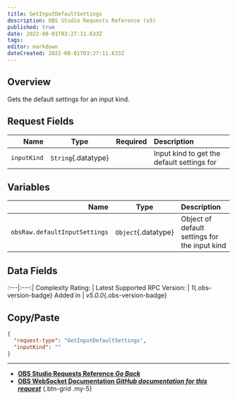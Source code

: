 ```yaml
---
title: GetInputDefaultSettings
description: OBS Studio Requests Reference (v5)
published: true
date: 2022-08-01T03:27:11.633Z
tags: 
editor: markdown
dateCreated: 2022-08-01T03:27:11.633Z
---
```


## Overview
Gets the default settings for an input kind.

## Request Fields
Name | Type | Required| Description |
----:|:----:|:-------:|:------------|
`inputKind` | `String`{.datatype} | <i class="mdi mdi-check-bold"></i> | Input kind to get the default settings for

## Variables
Name | Type | Description | 
----:|:---------:|:------------|
`obsRaw.defaultInputSettings` | `Object`{.datatype} | Object of default settings for the input kind

## Data Fields
:---|:---:|
Complexity Rating: | <span class="stars stars--3"></span>
Latest Supported RPC Version: | *1*{.obs-version-badge}
Added in | *v5.0.0*{.obs-version-badge}

## Copy/Paste
```json
{
  "request-type": "GetInputDefaultSettings",
  "inputKind": ""
}
```

---

- [<i class="mdi mdi-chevron-left"></i>**OBS Studio Requests Reference *Go Back***](/en/Broadcasters/OBS/Requests)
- [<i class="mdi mdi-github"></i> **OBS WebSocket Documentation *GitHub documentation for this request***](https://github.com/obsproject/obs-websocket/blob/master/docs/generated/protocol.md#getinputdefaultsettings)
{.btn-grid .my-5}